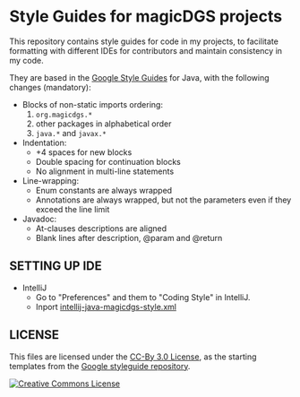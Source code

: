 Style Guides for magicDGS projects
==================================

This repository contains style guides for code in my projects, to facilitate 
formatting with different IDEs for contributors and maintain consistency in
my code.

They are based in the [Google Style Guides](https://google.github.io/styleguide/javaguide.html)
for Java, with the following changes (mandatory):

* Blocks of non-static imports ordering:
  1. `org.magicdgs.*`
  2. other packages in alphabetical order
  3. `java.*` and `javax.*`
* Indentation:
  - +4 spaces for new blocks
  - Double spacing for continuation blocks
  - No alignment in multi-line statements
* Line-wrapping:
  - Enum constants are always wrapped
  - Annotations are always wrapped, but not the parameters even if they exceed the line limit
* Javadoc:
  - At-clauses descriptions are aligned
  - Blank lines after description, @param and @return

## SETTING UP IDE

* IntelliJ
  - Go to "Preferences" and them to "Coding Style" in IntelliJ.
  - Inport [intellij-java-magicdgs-style.xml](https://github.com/magicDGS/styleguide/blob/master/intellij-java-magicdgs-style.xml)

## LICENSE

This files are licensed under the [CC-By 3.0 License](https://creativecommons.org/licenses/by/3.0/),
as the starting templates from the [Google styleguide repository](https://github.com/google/styleguide).

<a rel="license" href="https://creativecommons.org/licenses/by/3.0/"><img alt="Creative Commons License" style="border-width:0" src="https://i.creativecommons.org/l/by/3.0/88x31.png" /></a>